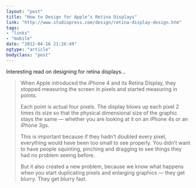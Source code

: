 ```yaml
---
layout: "post"
title: "How to Design for Apple’s Retina Displays"
link: "http://www.studiopress.com/design/retina-display-design.htm"
tags: 
- "links"
- "mobile"
date: "2012-04-16 21:26:49"
ogtype: "article"
bodyclass: "post"
---
```


Interesting read on designing for retina displays…

> When Apple introduced the iPhone 4 and its Retina Display, they stopped measuring the screen in pixels and started measuring in points.
> 
> Each point is actual four pixels. The display blows up each pixel 2 times its size so that the physical dimensional size of the graphic stays the same — whether you are looking at it on an iPhone 4s or an iPhone 3gs.
> 
> This is important because if they hadn’t doubled every pixel, everything would have been too small to see properly. You didn’t want to have people squinting, pinching and dragging to see things they had no problem seeing before.
> 
> But it also created a new problem, because we know what happens when you start duplicating pixels and enlarging graphics — they get blurry. They get blurry fast.